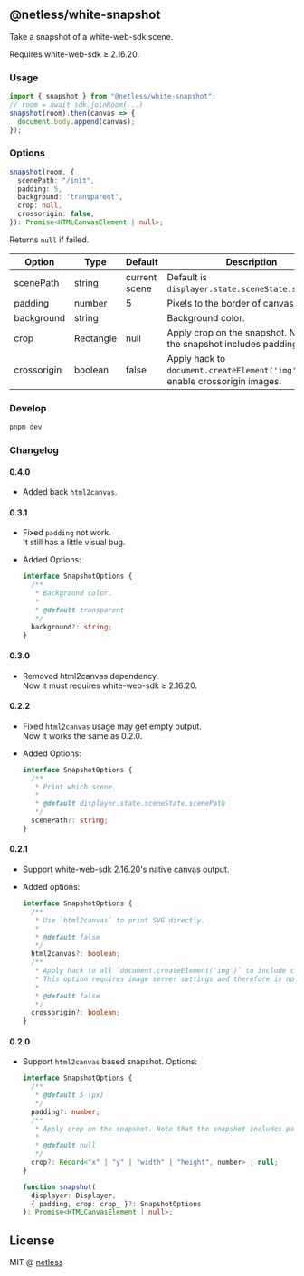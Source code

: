 ## @netless/white-snapshot

Take a snapshot of a white-web-sdk scene.

Requires white-web-sdk &ge; 2.16.20.

### Usage

```js
import { snapshot } from "@netless/white-snapshot";
// room = await sdk.joinRoom(...)
snapshot(room).then(canvas => {
  document.body.append(canvas);
});
```

### Options

```ts
snapshot(room, {
  scenePath: "/init",
  padding: 5,
  background: 'transparent',
  crop: null,
  crossorigin: false,
}): Promise<HTMLCanvasElement | null>;
```

Returns `null` if failed.

| Option      | Type      | Default       | Description                                                                 |
| ----------- | --------- | ------------- | --------------------------------------------------------------------------- |
| scenePath   | string    | current scene | Default is `displayer.state.sceneState.scenePath`.                          |
| padding     | number    | 5             | Pixels to the border of canvas.                                             |
| background  | string    |               | Background color.                                                           |
| crop        | Rectangle | null          | Apply crop on the snapshot. Note that the snapshot includes padding.        |
| crossorigin | boolean   | false         | Apply hack to `document.createElement('img')` to enable crossorigin images. |

### Develop

```bash
pnpm dev
```

### Changelog

#### 0.4.0

- Added back `html2canvas`.

#### 0.3.1

- Fixed `padding` not work.\
  It still has a little visual bug.

- Added Options:

  ```ts
  interface SnapshotOptions {
    /**
     * Background color.
     *
     * @default transparent
     */
    background?: string;
  }
  ```

#### 0.3.0

- Removed html2canvas dependency.\
  Now it must requires white-web-sdk &ge; 2.16.20.

#### 0.2.2

- Fixed `html2canvas` usage may get empty output.\
  Now it works the same as 0.2.0.
- Added Options:

  ```ts
  interface SnapshotOptions {
    /**
     * Print which scene.
     *
     * @default displayer.state.sceneState.scenePath
     */
    scenePath?: string;
  }
  ```

#### 0.2.1

- Support white-web-sdk 2.16.20's native canvas output.
- Added options:

  ```ts
  interface SnapshotOptions {
    /**
     * Use `html2canvas` to print SVG directly.
     *
     * @default false
     */
    html2canvas?: boolean;
    /**
     * Apply hack to all `document.createElement('img')` to include crossorigin attribute.
     * This option requires image server settings and therefore is not enabled by default.
     *
     * @default false
     */
    crossorigin?: boolean;
  }
  ```

#### 0.2.0

- Support `html2canvas` based snapshot. Options:

  ```ts
  interface SnapshotOptions {
    /**
     * @default 5 (px)
     */
    padding?: number;
    /**
     * Apply crop on the snapshot. Note that the snapshot includes padding.
     *
     * @default null
     */
    crop?: Record<"x" | "y" | "width" | "height", number> | null;
  }

  function snapshot(
    displayer: Displayer,
    { padding, crop: crop_ }?: SnapshotOptions
  ): Promise<HTMLCanvasElement | null>;
  ```

## License

MIT @ [netless](https://github.com/netless-io/white-snapshot)
